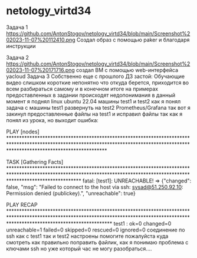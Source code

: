 # netology_virtd34
Задача 1
https://github.com/AntonStogov/netology_virtd34/blob/main/Screenshot%202023-11-07%20112410.png
Создал образ с помощью paker и благодаря инструкции

Задача 2
https://github.com/AntonStogov/netology_virtd34/blob/main/Screenshot%202023-11-07%20171716.png
создал ВМ с помощью web-интерфейса yacloud
Задача 3
Собственно еще с прошлого ДЗ застой:
Обучающие видео слишком короткие непонятно что откуда берется, приходится во всем разбираться самому и в конечном итоге на примерах предоставленных в задании происходят недопонимания
в данный момент я поднял linux ubuntu 22.04 машины test1 и test2 как я понял задача с машины test1 развернуть на test2 Prometheus/Grafana
так вот я закинул предоставленные файлы на test1 и исправил файлы так как я понял из урока, но выходит ошибка:

PLAY [nodes] *************************************************************************************************************************************************************************************

TASK [Gathering Facts] ***************************************************************************************************************************************************************************
fatal: [test1]: UNREACHABLE! => {"changed": false, "msg": "Failed to connect to the host via ssh: sysad@51.250.92.10: Permission denied (publickey).", "unreachable": true}

PLAY RECAP ***************************************************************************************************************************************************************************************
test1                      : ok=0    changed=0    unreachable=1    failed=0    skipped=0    rescued=0    ignored=0
соединение по ssh как с test1 так и test2 настроены 
помогите пожалуйста куда смотреть как правильно поправить файлик, как я понимаю проблема с ключами ssh но уже который час не могу разобраться....

